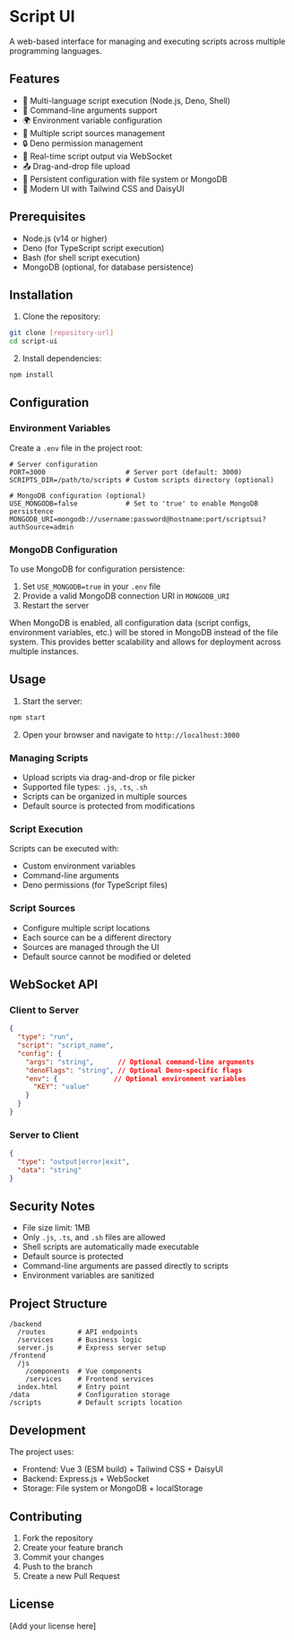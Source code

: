 # Script UI

A web-based interface for managing and executing scripts across multiple programming languages.

## Features

- 🔄 Multi-language script execution (Node.js, Deno, Shell)
- 📝 Command-line arguments support
- 🌍 Environment variable configuration
- 📂 Multiple script sources management
- 🔒 Deno permission management
- 📡 Real-time script output via WebSocket
- 📤 Drag-and-drop file upload
- 💾 Persistent configuration with file system or MongoDB
- 🎨 Modern UI with Tailwind CSS and DaisyUI

## Prerequisites

- Node.js (v14 or higher)
- Deno (for TypeScript script execution)
- Bash (for shell script execution)
- MongoDB (optional, for database persistence)

## Installation

1. Clone the repository:
```bash
git clone [repository-url]
cd script-ui
```

2. Install dependencies:
```bash
npm install
```

## Configuration

### Environment Variables

Create a `.env` file in the project root:

```env
# Server configuration
PORT=3000                    # Server port (default: 3000)
SCRIPTS_DIR=/path/to/scripts # Custom scripts directory (optional)

# MongoDB configuration (optional)
USE_MONGODB=false            # Set to 'true' to enable MongoDB persistence
MONGODB_URI=mongodb://username:password@hostname:port/scriptsui?authSource=admin
```

### MongoDB Configuration

To use MongoDB for configuration persistence:

1. Set `USE_MONGODB=true` in your `.env` file
2. Provide a valid MongoDB connection URI in `MONGODB_URI`
3. Restart the server

When MongoDB is enabled, all configuration data (script configs, environment variables, etc.) will be stored in MongoDB instead of the file system. This provides better scalability and allows for deployment across multiple instances.

## Usage

1. Start the server:
```bash
npm start
```

2. Open your browser and navigate to `http://localhost:3000`

### Managing Scripts

- Upload scripts via drag-and-drop or file picker
- Supported file types: `.js`, `.ts`, `.sh`
- Scripts can be organized in multiple sources
- Default source is protected from modifications

### Script Execution

Scripts can be executed with:
- Custom environment variables
- Command-line arguments
- Deno permissions (for TypeScript files)

### Script Sources

- Configure multiple script locations
- Each source can be a different directory
- Sources are managed through the UI
- Default source cannot be modified or deleted

## WebSocket API

### Client to Server

```json
{
  "type": "run",
  "script": "script_name",
  "config": {
    "args": "string",      // Optional command-line arguments
    "denoFlags": "string", // Optional Deno-specific flags
    "env": {              // Optional environment variables
      "KEY": "value"
    }
  }
}
```

### Server to Client

```json
{
  "type": "output|error|exit",
  "data": "string"
}
```

## Security Notes

- File size limit: 1MB
- Only `.js`, `.ts`, and `.sh` files are allowed
- Shell scripts are automatically made executable
- Default source is protected
- Command-line arguments are passed directly to scripts
- Environment variables are sanitized

## Project Structure

```
/backend
  /routes        # API endpoints
  /services      # Business logic
  server.js      # Express server setup
/frontend
  /js
    /components  # Vue components
    /services    # Frontend services
  index.html     # Entry point
/data            # Configuration storage
/scripts         # Default scripts location
```

## Development

The project uses:
- Frontend: Vue 3 (ESM build) + Tailwind CSS + DaisyUI
- Backend: Express.js + WebSocket
- Storage: File system or MongoDB + localStorage

## Contributing

1. Fork the repository
2. Create your feature branch
3. Commit your changes
4. Push to the branch
5. Create a new Pull Request

## License

[Add your license here]